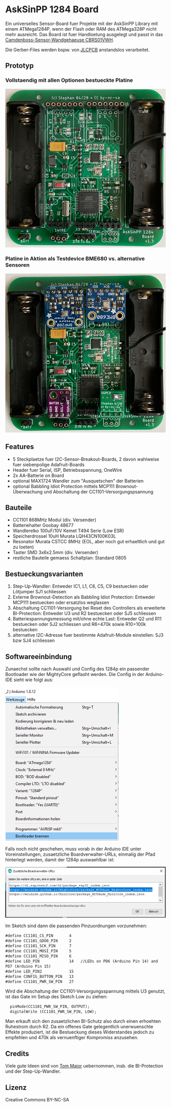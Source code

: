 # AskSinPP 1284 Board

Ein universelles Sensor-Board fuer Projekte mit der AskSinPP Library mit einem ATMega1284P, wenn der Flash oder RAM des ATMega328P nicht mehr ausreicht. Das Board ist fuer Handloetung ausgelegt und passt in das [Camdenboss-Sensor-Wandgehaeuse CBRS01VWH](https://www.camdenboss.com/camden-boss/cbrs01vwh-room-sensor-enclosure%2c-size-1%2c-vented%2c-white%2c-86x86x25.5mm/c-23/p-23038).

Die Gerber-Files werden bspw. von [JLCPCB](https://jlcpcb.com/) anstandslos verarbeitet.


## Prototyp

### Vollstaendig mit allen Optionen bestueckte Platine

![vollstaendig bestueckt](Images/AskSinPP1284Board_bestueckt.png)

### Platine in Aktion als Testdevice BME680 vs. alternative Sensoren

![mit vier Sensor-Boards](Images/AskSinPP1284Board_mitSensoren.png)


## Features

- 5 Steckplaetze fuer I2C-Sensor-Breakout-Boards, 2 davon wahlweise fuer siebenpolige Adafruit-Boards
- Header fuer Serial, ISP, Betriebsspannung, OneWire
- 2x AA-Batterie on Board
- optional MAX1724 Wandler zum "Ausquetschen" der Batterien
- optional Babbling Idiot Protection mittels MCP111 Brownout-Überwachung und Abschaltung der CC1101-Versorgungspsannung


## Bauteile

- CC1101 868MHz Modul (div. Versender)
- Batteriehalter Goobay 48677
- Wandlerelko 100uF/10V Kemet T494 Serie (Low ESR)
- Speicherdrossel 10uH Murata LQH43CN100K03L
- Resonator Murata CSTCC 8MHz (EOL, aber noch gut erhaeltlich und gut zu loeten)
- Taster SMD 3x6x2.5mm (div. Versender)
- restliche Bauteile gemaess Schaltplan: Standard 0805


## Bestueckungsvarianten

1. Step-Up-Wandler: Entweder IC1, L1, C8, C5, C9 bestuecken oder Lötjumper SJ1 schliessen
2. Externe Brownout-Detection als Babbling Idiot Protection: Entweder MCP111 bestuecken oder ersatzlos weglassen
3. Abschaltung CC1101-Versorgung bei Reset des Controllers als erweiterte BI-Protection: Entweder U3 und R2 bestuecken oder SJ5 schliessen
3. Batteriespannungsmessung mit/ohne echte Last: Entweder Q2 und R11 bestuecken oder SJ2 schliessen und R6=470k sowie R10=100k bestuecken
4. alternative I2C-Adresse fuer bestimmte Adafruit-Module einstellen: SJ3 bzw SJ4 schliessen


## Softwareeinbindung

Zunaechst sollte nach Auswahl und Config des 1284p ein passender Bootloader wie der MightyCore geflasht werden. Die Config in der Arduino-IDE sieht wie folgt aus:

![Arduino Board Config](Images/BootloaderArduinoConfig.png)

Falls noch nicht geschehen, muss  vorab in der Arduino IDE unter Voreinstellungen, zusaetzliche Boardverwalter-URLs, einmalig der Pfad hinterlegt werden, damit der 1284p auswaehlbar ist:

![MightyCore-URL](Images/MightyCoreURL.png)


Im Sketch sind dann die passenden Pinzuordnungen vorzunehmen:
```
#define CC1101_CS_PIN       4
#define CC1101_GDO0_PIN     2
#define CC1101_SCK_PIN      7
#define CC1101_MOSI_PIN     5
#define CC1101_MISO_PIN     6
#define LED_PIN             14   //LEDs on PD6 (Arduino Pin 14) and PD7 (Arduino Pin 15)
#define LED_PIN2            15
#define CONFIG_BUTTON_PIN   13
#define CC1101_PWR_SW_PIN   27
```

Wird die Abschaltung der CC1101-Versorgungsspannung mittels U3 genutzt, ist das Gate im Setup des Sketch Low zu ziehen:

```
  pinMode(CC1101_PWR_SW_PIN, OUTPUT);
  digitalWrite (CC1101_PWR_SW_PIN, LOW);  
```

Man erkauft sich den zusaetzlichen BI-Schutz also durch einen erhoehten Ruhestrom durch R2. Da ein offenes Gate gelegentlich unerwuenschte Effekte produziert, ist die Bestueckung dieses Widerstandes jedoch zu empfehlen und 470k als vernuenftiger Kompromiss anzusehen.


## Credits

Viele gute Ideen sind von [Tom Major](https://github.com/TomMajor/SmartHome) uebernommen, insb. die BI-Protection und der Step-Up-Wandler.


## Lizenz

Creative Commons BY-NC-SA
